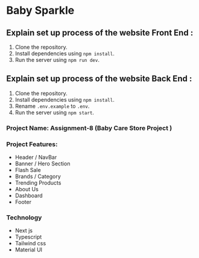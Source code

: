 # Baby Sparkle 

## Explain set up process of the website Front End :

1. Clone the repository.
2. Install dependencies using `npm install`.
3. Run the server using `npm run dev`.

## Explain set up process of the website Back End :

1. Clone the repository.
2. Install dependencies using `npm install`.
3. Rename `.env.example` to `.env`.
4. Run the server using `npm start`.

### Project Name: Assignment-8 (Baby Care Store Project )

### Project Features:

- Header / NavBar
- Banner / Hero Section
- Flash Sale
- Brands / Category
- Trending Products
- About Us
- Dashboard
- Footer

### Technology

- Next js
- Typescript
- Tailwind css
- Material UI
